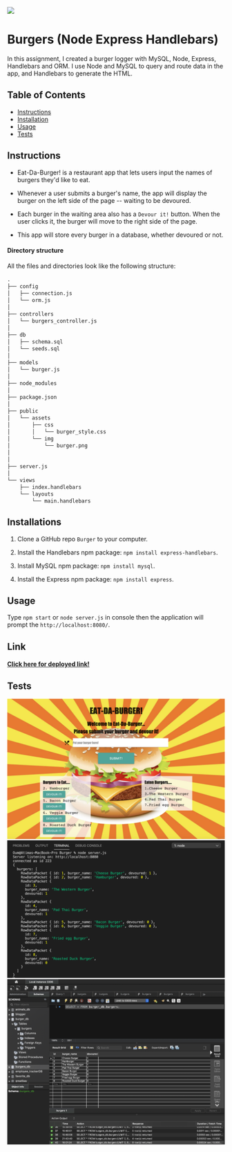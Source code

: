  ![](https://img.shields.io/github/followers/AtimaB?style=social)

# Burgers (Node Express Handlebars)

In this assignment, I created a burger logger with MySQL, Node, Express, Handlebars and  ORM. I  use Node and MySQL to query and route data in the app, and Handlebars to generate the HTML.

## Table of Contents
* [Instructions](#instructions)
* [Installation](#installation)
* [Usage](#usage)
* [Tests](#tests)

## Instructions
* Eat-Da-Burger! is a restaurant app that lets users input the names of burgers they'd like to eat.

* Whenever a user submits a burger's name, the app will display the burger on the left side of the page -- waiting to be devoured.

* Each burger in the waiting area also has a `Devour it!` button. When the user clicks it, the burger will move to the right side of the page.

* This app will store every burger in a database, whether devoured or not.

#### Directory structure
All the files and directories look like the following structure:

```
.
├── config
│   ├── connection.js
│   └── orm.js
│ 
├── controllers
│   └── burgers_controller.js
│
├── db
│   ├── schema.sql
│   └── seeds.sql
│
├── models
│   └── burger.js
│ 
├── node_modules
│ 
├── package.json
│
├── public
│   └── assets
│       ├── css
│       │   └── burger_style.css
│       └── img
│           └── burger.png
│   
│
├── server.js
│
└── views
    ├── index.handlebars
    └── layouts
        └── main.handlebars
```

## Installations

1. Clone a GitHub repo `Burger` to your computer.

2. Install the Handlebars npm package: `npm install express-handlebars`.

3. Install MySQL npm package: `npm install mysql`.

4. Install the Express npm package: `npm install express`.


## Usage
Type `npm start` or `node server.js` in console then the application will prompt the `http://localhost:8080/`.


## Link

#### [Click here for deployed link!]()

## Tests
![eat](./Assets/eat.png)
![console](./Assets/console.png)
![mySQL](./Assets/mysql.png)
